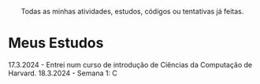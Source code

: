 <ms />
<p align='center'>
  Todas as minhas atividades, estudos, códigos ou tentativas já feitas.
  <ms />
</p>

# Meus Estudos

17.3.2024 - Entrei num curso de introdução de Ciências da Computação de Harvard.
18.3.2024 - Semana 1: C
